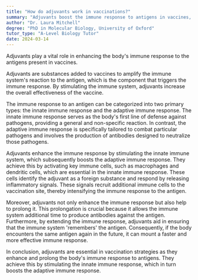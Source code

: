 ```yaml
---
title: "How do adjuvants work in vaccinations?"
summary: "Adjuvants boost the immune response to antigens in vaccines, enhancing their effectiveness and improving the body's ability to fight infections."
author: "Dr. Laura Mitchell"
degree: "PhD in Molecular Biology, University of Oxford"
tutor_type: "A-Level Biology Tutor"
date: 2024-03-14
---
```


Adjuvants play a vital role in enhancing the body's immune response to the antigens present in vaccines.

Adjuvants are substances added to vaccines to amplify the immune system's reaction to the antigen, which is the component that triggers the immune response. By stimulating the immune system, adjuvants increase the overall effectiveness of the vaccine.

The immune response to an antigen can be categorized into two primary types: the innate immune response and the adaptive immune response. The innate immune response serves as the body's first line of defense against pathogens, providing a general and non-specific reaction. In contrast, the adaptive immune response is specifically tailored to combat particular pathogens and involves the production of antibodies designed to neutralize those pathogens.

Adjuvants enhance the immune response by stimulating the innate immune system, which subsequently boosts the adaptive immune response. They achieve this by activating key immune cells, such as macrophages and dendritic cells, which are essential in the innate immune response. These cells identify the adjuvant as a foreign substance and respond by releasing inflammatory signals. These signals recruit additional immune cells to the vaccination site, thereby intensifying the immune response to the antigen.

Moreover, adjuvants not only enhance the immune response but also help to prolong it. This prolongation is crucial because it allows the immune system additional time to produce antibodies against the antigen. Furthermore, by extending the immune response, adjuvants aid in ensuring that the immune system 'remembers' the antigen. Consequently, if the body encounters the same antigen again in the future, it can mount a faster and more effective immune response.

In conclusion, adjuvants are essential in vaccination strategies as they enhance and prolong the body's immune response to antigens. They achieve this by stimulating the innate immune response, which in turn boosts the adaptive immune response.
    